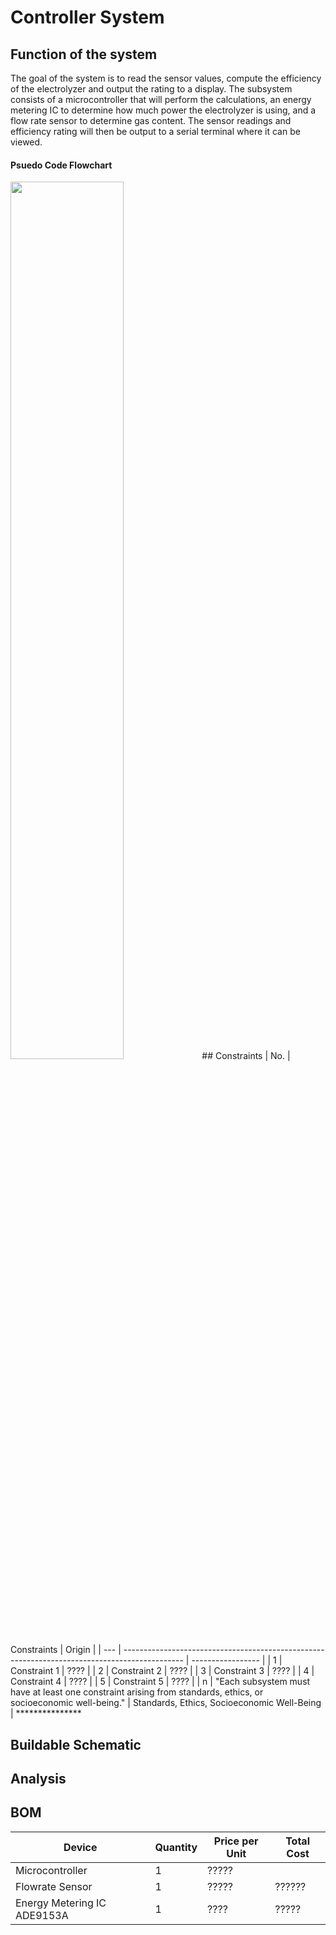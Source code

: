 # Controller System
## Function of the system
The goal of the system is to read the sensor values, compute the efficiency of the electrolyzer and output the rating to a display. The subsystem consists of a microcontroller that will perform the calculations, an energy metering IC to determine how much power the electrolyzer is using, and a flow rate sensor to determine gas content. The sensor readings and efficiency rating will then be output to a serial terminal where it can be viewed.
#### Psuedo Code Flowchart
<img src="/Documentation/Images/PseudoCodeFlowchart.png" width="60%" height="60%">
## Constraints
| No. | Constraints                                                                                   | Origin            |
| --- | --------------------------------------------------------------------------------------------- | ----------------- |
| 1   | Constraint 1                                                                                  | ???? |
| 2   | Constraint 2                                                                                  | ???? |
| 3   | Constraint 3                                                                                  | ???? | 
| 4   | Constraint 4                                                                                  | ???? |
| 5   | Constraint 5                                                                                  | ???? |
| n   | "Each subsystem must have at least one constraint arising from standards, ethics, or socioeconomic well-being." | Standards, Ethics, Socioeconomic Well-Being | ***************


## Buildable Schematic



## Analysis


## BOM
| Device | Quantity | Price per Unit | Total Cost |
| ------ | -------- | -------------- | ---------- |
| Microcontroller | 1 | ????? |
| Flowrate Sensor | 1 | ????? | ?????? | ?????? |
| Energy Metering IC ADE9153A | 1 | ???? | ????? |
